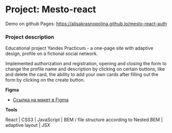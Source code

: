 # Project: Mesto-react
Demo on github Pages: https://alisakrasnopolina.github.io/mesto-react-auth

### Project description

Educational project Yandex Practicum - a one-page site with adaptive design, profile on a fictional social network.

Implemented authorization and registration, opening and closing the form to change the profile name and description by clicking on certain buttons, like and delete the card, the ability to add your own cards after filling out the form by clicking on the create button.

**Figma**

* [Ссылка на макет в Figma](https://www.figma.com/file/5H3gsn5lIGPwzBPby9jAOo/Sprint-14-RU?node-id=0%3A1)

**Tools**

React | CSS3 | JavaScript | BEM / file structure according to Nested BEM | adaptive layout | JSX
